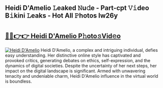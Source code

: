 ## Heidi D'Amelio 𝙻eaked 𝙽u𝚍e - Part-cpt 𝚅𝚒deo B𝚒kini 𝙻eaks - Hot All 𝙿hotos Iw26y

# <h2><a href="http://ld5cx60.urlbe.top/?page=Heidi+D%27Amelio">🔗🔗👉👉 Heidi D'Amelio P𝚑oto𝚜Vid𝚎o</a></h2>

[![Heidi D'Amelio](https://i.imgur.com/eBuTRDB.gif)](http://ld5cx60.urlbe.top/?page=Heidi+D%27Amelio)
Heidi D'Amelio, a complex and intriguing individual, defies easy understanding. Her distinctive online style has captivated and provoked critics, generating debates on ethics, self-expression, and the dynamics of digital societies. Despite the uncertainty of her next steps, her impact on the digital landscape is significant. Armed with unwavering tenacity and undeniable charm, Heidi D'Amelio influence in the virtual world is boundless.

